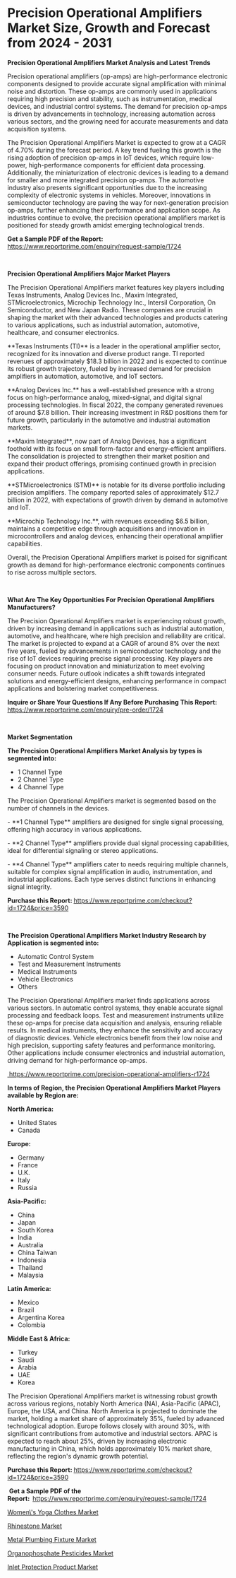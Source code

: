 <p><h1>Precision Operational Amplifiers Market Size, Growth and Forecast from 2024 - 2031</h1></p><p><strong>Precision Operational Amplifiers Market Analysis and Latest Trends</strong></p>
<p><p>Precision operational amplifiers (op-amps) are high-performance electronic components designed to provide accurate signal amplification with minimal noise and distortion. These op-amps are commonly used in applications requiring high precision and stability, such as instrumentation, medical devices, and industrial control systems. The demand for precision op-amps is driven by advancements in technology, increasing automation across various sectors, and the growing need for accurate measurements and data acquisition systems.</p><p>The Precision Operational Amplifiers Market is expected to grow at a CAGR of 4.70% during the forecast period. A key trend fueling this growth is the rising adoption of precision op-amps in IoT devices, which require low-power, high-performance components for efficient data processing. Additionally, the miniaturization of electronic devices is leading to a demand for smaller and more integrated precision op-amps. The automotive industry also presents significant opportunities due to the increasing complexity of electronic systems in vehicles. Moreover, innovations in semiconductor technology are paving the way for next-generation precision op-amps, further enhancing their performance and application scope. As industries continue to evolve, the precision operational amplifiers market is positioned for steady growth amidst emerging technological trends.</p></p>
<p><strong>Get a Sample PDF of the Report:&nbsp;</strong> <a href="https://www.reportprime.com/enquiry/request-sample/1724">https://www.reportprime.com/enquiry/request-sample/1724</a></p>
<p>&nbsp;</p>
<p><strong>Precision Operational Amplifiers Major Market Players</strong></p>
<p><p>The Precision Operational Amplifiers market features key players including Texas Instruments, Analog Devices Inc., Maxim Integrated, STMicroelectronics, Microchip Technology Inc., Intersil Corporation, On Semiconductor, and New Japan Radio. These companies are crucial in shaping the market with their advanced technologies and products catering to various applications, such as industrial automation, automotive, healthcare, and consumer electronics.</p><p>**Texas Instruments (TI)** is a leader in the operational amplifier sector, recognized for its innovation and diverse product range. TI reported revenues of approximately $18.3 billion in 2022 and is expected to continue its robust growth trajectory, fueled by increased demand for precision amplifiers in automation, automotive, and IoT sectors.</p><p>**Analog Devices Inc.** has a well-established presence with a strong focus on high-performance analog, mixed-signal, and digital signal processing technologies. In fiscal 2022, the company generated revenues of around $7.8 billion. Their increasing investment in R&D positions them for future growth, particularly in the automotive and industrial automation markets.</p><p>**Maxim Integrated**, now part of Analog Devices, has a significant foothold with its focus on small form-factor and energy-efficient amplifiers. The consolidation is projected to strengthen their market position and expand their product offerings, promising continued growth in precision applications.</p><p>**STMicroelectronics (STM)** is notable for its diverse portfolio including precision amplifiers. The company reported sales of approximately $12.7 billion in 2022, with expectations of growth driven by demand in automotive and IoT.</p><p>**Microchip Technology Inc.**, with revenues exceeding $6.5 billion, maintains a competitive edge through acquisitions and innovation in microcontrollers and analog devices, enhancing their operational amplifier capabilities.</p><p>Overall, the Precision Operational Amplifiers market is poised for significant growth as demand for high-performance electronic components continues to rise across multiple sectors.</p></p>
<p>&nbsp;</p>
<p><strong>What Are The Key Opportunities For Precision Operational Amplifiers Manufacturers?</strong></p>
<p><p>The Precision Operational Amplifiers market is experiencing robust growth, driven by increasing demand in applications such as industrial automation, automotive, and healthcare, where high precision and reliability are critical. The market is projected to expand at a CAGR of around 8% over the next five years, fueled by advancements in semiconductor technology and the rise of IoT devices requiring precise signal processing. Key players are focusing on product innovation and miniaturization to meet evolving consumer needs. Future outlook indicates a shift towards integrated solutions and energy-efficient designs, enhancing performance in compact applications and bolstering market competitiveness.</p></p>
<p><strong>Inquire or Share Your Questions If Any Before Purchasing This Report:</strong> <a href="https://www.reportprime.com/enquiry/pre-order/1724">https://www.reportprime.com/enquiry/pre-order/1724</a></p>
<p>&nbsp;</p>
<p><strong>Market Segmentation</strong></p>
<p><strong>The Precision Operational Amplifiers Market Analysis by types is segmented into:</strong></p>
<p><ul><li>1 Channel Type</li><li>2 Channel Type</li><li>4 Channel Type</li></ul></p>
<p><p>The Precision Operational Amplifiers market is segmented based on the number of channels in the devices. </p><p>- **1 Channel Type** amplifiers are designed for single signal processing, offering high accuracy in various applications. </p><p>- **2 Channel Type** amplifiers provide dual signal processing capabilities, ideal for differential signaling or stereo applications. </p><p>- **4 Channel Type** amplifiers cater to needs requiring multiple channels, suitable for complex signal amplification in audio, instrumentation, and industrial applications. Each type serves distinct functions in enhancing signal integrity.</p></p>
<p><strong>Purchase this Report:&nbsp;</strong><a href="https://www.reportprime.com/checkout?id=1724&price=3590">https://www.reportprime.com/checkout?id=1724&price=3590</a></p>
<p>&nbsp;</p>
<p><strong>The Precision Operational Amplifiers Market Industry Research by Application is segmented into:</strong></p>
<p><ul><li>Automatic Control System</li><li>Test and Measurement Instruments</li><li>Medical Instruments</li><li>Vehicle Electronics</li><li>Others</li></ul></p>
<p><p>The Precision Operational Amplifiers market finds applications across various sectors. In automatic control systems, they enable accurate signal processing and feedback loops. Test and measurement instruments utilize these op-amps for precise data acquisition and analysis, ensuring reliable results. In medical instruments, they enhance the sensitivity and accuracy of diagnostic devices. Vehicle electronics benefit from their low noise and high precision, supporting safety features and performance monitoring. Other applications include consumer electronics and industrial automation, driving demand for high-performance op-amps.</p></p>
<p><a href="https://www.reportprime.com/precision-operational-amplifiers-r1724">&nbsp;https://www.reportprime.com/precision-operational-amplifiers-r1724</a></p>
<p><strong>In terms of Region, the Precision Operational Amplifiers Market Players available by Region are:</strong></p>
<p>
    <p> <strong> North America: </strong>
        <ul>
            <li>United States</li>
            <li>Canada</li>
        </ul>
        </p> 
    <p> <strong> Europe: </strong>
        <ul>
            <li>Germany</li>
            <li>France</li>
            <li>U.K.</li>
            <li>Italy</li>
            <li>Russia</li>
        </ul>
        </p> 
    <p> <strong> Asia-Pacific: </strong>
        <ul>
            <li>China</li>
            <li>Japan</li>
            <li>South Korea</li>
            <li>India</li>
            <li>Australia</li>
            <li>China Taiwan</li>
            <li>Indonesia</li>
            <li>Thailand</li>
            <li>Malaysia</li>
        </ul>
        </p> 
    <p> <strong> Latin America: </strong>
        <ul>
            <li>Mexico</li>
            <li>Brazil</li>
            <li>Argentina Korea</li>
            <li>Colombia</li>
        </ul>
        </p> 
    <p> <strong> Middle East & Africa: </strong>
        <ul>
            <li>Turkey</li>
            <li>Saudi</li>
            <li>Arabia</li>
            <li>UAE</li>
            <li>Korea</li>
        </ul>
    </p>
    </p>
<p><p>The Precision Operational Amplifiers market is witnessing robust growth across various regions, notably North America (NA), Asia-Pacific (APAC), Europe, the USA, and China. North America is projected to dominate the market, holding a market share of approximately 35%, fueled by advanced technological adoption. Europe follows closely with around 30%, with significant contributions from automotive and industrial sectors. APAC is expected to reach about 25%, driven by increasing electronic manufacturing in China, which holds approximately 10% market share, reflecting the region's dynamic growth potential.</p></p>
<p><strong>Purchase this Report: </strong><a href="https://www.reportprime.com/checkout?id=1724&price=3590">https://www.reportprime.com/checkout?id=1724&price=3590</a></p>
<p>&nbsp;<strong>Get a Sample PDF of the Report:&nbsp;&nbsp;</strong><a href="https://www.reportprime.com/enquiry/request-sample/1724">https://www.reportprime.com/enquiry/request-sample/1724</a></p>
<p><strong></strong></p>
<p><p><a href="https://medium.com/@sac-m/women-s-yoga-clothes-market-outlook-and-forecast-from-2024-to-2031-f39e3ce06e23">Women\'s Yoga Clothes Market</a></p><p><a href="https://www.linkedin.com/pulse/future-insights-rhinestone-market-trends-regional-analysis-baxrc?trackingId=zI%2FJx6ebTy65irQm1nsZ%2FA%3D%3D">Rhinestone Market</a></p><p><a href="https://issuu.com/reportprime-2/docs/metal-plumbing-fixture-market-size-_dd4a5772d2506f">Metal Plumbing Fixture Market</a></p><p><a href="https://www.linkedin.com/pulse/organophosphate-pesticides-market-report-product-type-parathionmalathionchloropyriphosdiazinondimethoateglyphosatemethamidophosothers-gbs4c?trackingId=3s1N3tzZSVmBpOiJoy5OpA%3D%3D">Organophosphate Pesticides Market</a></p><p><a href="https://medium.com/@sac-m/global-inlet-protection-product-market-size-is-expected-to-experience-a-cagr-of-8-1-18327f7b221e">Inlet Protection Product Market</a></p></p>